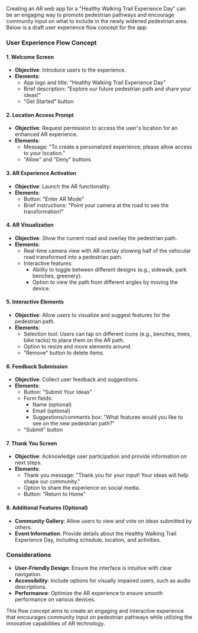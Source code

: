 Creating an AR web app for a "Healthy Walking Trail Experience Day" can be an engaging way to promote pedestrian pathways and encourage community input on what to include in the newly widened pedestrian area. Below is a draft user experience flow concept for the app:

### User Experience Flow Concept

#### 1. **Welcome Screen**
   - **Objective**: Introduce users to the experience.
   - **Elements**:
     - App logo and title: "Healthy Walking Trail Experience Day"
     - Brief description: "Explore our future pedestrian path and share your ideas!"
     - "Get Started" button

#### 2. **Location Access Prompt**
   - **Objective**: Request permission to access the user's location for an enhanced AR experience.
   - **Elements**:
     - Message: "To create a personalized experience, please allow access to your location."
     - "Allow" and "Deny" buttons

#### 3. **AR Experience Activation**
   - **Objective**: Launch the AR functionality.
   - **Elements**:
     - Button: "Enter AR Mode"
     - Brief instructions: "Point your camera at the road to see the transformation!"

#### 4. **AR Visualization**
   - **Objective**: Show the current road and overlay the pedestrian path.
   - **Elements**:
     - Real-time camera view with AR overlay showing half of the vehicular road transformed into a pedestrian path.
     - Interactive features:
       - Ability to toggle between different designs (e.g., sidewalk, park benches, greenery).
       - Option to view the path from different angles by moving the device.

#### 5. **Interactive Elements**
   - **Objective**: Allow users to visualize and suggest features for the pedestrian path.
   - **Elements**:
     - Selection tool: Users can tap on different icons (e.g., benches, trees, bike racks) to place them on the AR path.
     - Option to resize and move elements around.
     - "Remove" button to delete items.

#### 6. **Feedback Submission**
   - **Objective**: Collect user feedback and suggestions.
   - **Elements**:
     - Button: "Submit Your Ideas"
     - Form fields:
       - Name (optional)
       - Email (optional)
       - Suggestions/comments box: "What features would you like to see on the new pedestrian path?"
     - "Submit" button

#### 7. **Thank You Screen**
   - **Objective**: Acknowledge user participation and provide information on next steps.
   - **Elements**:
     - Thank you message: "Thank you for your input! Your ideas will help shape our community."
     - Option to share the experience on social media.
     - Button: "Return to Home"

#### 8. **Additional Features (Optional)**
   - **Community Gallery**: Allow users to view and vote on ideas submitted by others.
   - **Event Information**: Provide details about the Healthy Walking Trail Experience Day, including schedule, location, and activities.

### Considerations
- **User-Friendly Design**: Ensure the interface is intuitive with clear navigation.
- **Accessibility**: Include options for visually impaired users, such as audio descriptions.
- **Performance**: Optimize the AR experience to ensure smooth performance on various devices.

This flow concept aims to create an engaging and interactive experience that encourages community input on pedestrian pathways while utilizing the innovative capabilities of AR technology.
